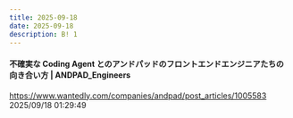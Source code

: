 ```yaml
---
title: 2025-09-18
date: 2025-09-18
description: B! 1
---
```


#### 不確実な Coding Agent とのアンドパッドのフロントエンドエンジニアたちの向き合い方 | ANDPAD_Engineers
https://www.wantedly.com/companies/andpad/post_articles/1005583<br>
2025/09/18 01:29:49<br>



